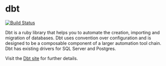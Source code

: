 dbt
===

[![Build Status](https://secure.travis-ci.org/realityforge/dbt.png?branch=master)](http://travis-ci.org/realityforge/dbt)

Dbt is a ruby library that helps you to automate the creation, importing and migration of databases. Dbt uses convention over configuration and is designed to be a composable component of a larger automation tool chain. Dbt has existing drivers for SQL Server and Postgres.

Visit the [Dbt site](http://realityforge.org/dbt/) for further details.
